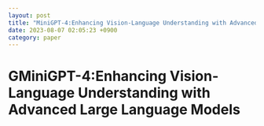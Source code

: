 ```yaml
---
layout: post
title: "MiniGPT-4:Enhancing Vision-Language Understanding with Advanced Large Language Models"
date: 2023-08-07 02:05:23 +0900
category: paper
---
```


# GMiniGPT-4:Enhancing Vision-Language Understanding with Advanced Large Language Models

